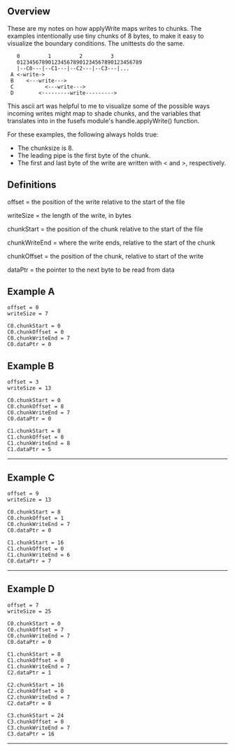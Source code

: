 Overview
----

These are my notes on how applyWrite maps writes to chunks.  The examples
intentionally use tiny chunks of 8 bytes, to make it easy to visualize the
boundary conditions.  The unittests do the same.

       0         1         2         3         
       0123456789012345678901234567890123456789
       |--C0---|--C1---|--C2---|--C3---|...
     A <-write->
     B    <---write--->
     C          <---write--->
     D        <---------write--------->

This ascii art was helpful to me to visualize some of the possible ways
incoming writes might map to shade chunks, and the variables that translates
into in the fusefs module's handle.applyWrite() function.

For these examples, the following always holds true:

  - The chunksize is 8.
  - The leading pipe is the first byte of the chunk.
  - The first and last byte of the write are written with < and >, respectively.

Definitions
----

offset = the position of the write relative to the start of the file

writeSize = the length of the write, in bytes

chunkStart = the position of the chunk relative to the start of the file

chunkWriteEnd = where the write ends, relative to the start of the chunk

chunkOffset = the position of the chunk, relative to start of the write

dataPtr = the pointer to the next byte to be read from data


Example A
----
    offset = 0
    writeSize = 7

    C0.chunkStart = 0
    C0.chunkOffset = 0
    C0.chunkWriteEnd = 7
    C0.dataPtr = 0


Example B
----
    offset = 3
    writeSize = 13

    C0.chunkStart = 0
    C0.chunkOffset = 8
    C0.chunkWriteEnd = 7
    C0.dataPtr = 0

    C1.chunkStart = 8
    C1.chunkOffset = 8
    C1.chunkWriteEnd = 8
    C1.dataPtr = 5

----

Example C
----
    offset = 9
    writeSize = 13

    C0.chunkStart = 8
    C0.chunkOffset = 1
    C0.chunkWriteEnd = 7
    C0.dataPtr = 0

    C1.chunkStart = 16
    C1.chunkOffset = 0
    C1.chunkWriteEnd = 6
    C0.dataPtr = 7

----

Example D
----
    offset = 7
    writeSize = 25

    C0.chunkStart = 0
    C0.chunkOffset = 7
    C0.chunkWriteEnd = 7
    C0.dataPtr = 0

    C1.chunkStart = 8
    C1.chunkOffset = 0
    C1.chunkWriteEnd = 7
    C2.dataPtr = 1

    C2.chunkStart = 16
    C2.chunkOffset = 0
    C2.chunkWriteEnd = 7
    C2.dataPtr = 8

    C3.chunkStart = 24
    C3.chunkOffset = 0
    C3.chunkWriteEnd = 7
    C3.dataPtr = 16

----
